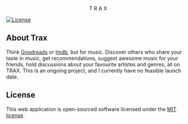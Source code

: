 <p align="center"> T R A X</p>

<p align="center">

<a href="https://packagist.org/packages/laravel/framework"><img src="https://poser.pugx.org/laravel/framework/license.svg" alt="License"></a>
</p>

## About Trax

Think [Goodreads](http://goodreads.com) or [Imdb](http://imdb.com), but for music.
Discover others who share your taste in music, get recommendations, suggest awesome music for your friends, hold discussions about your favourite artistes and genres, all on TRAX.
This is an ongoing project, and I currently have no feasible launch date.

## License

This web application is open-sourced software licensed under the [MIT license](http://opensource.org/licenses/MIT).
